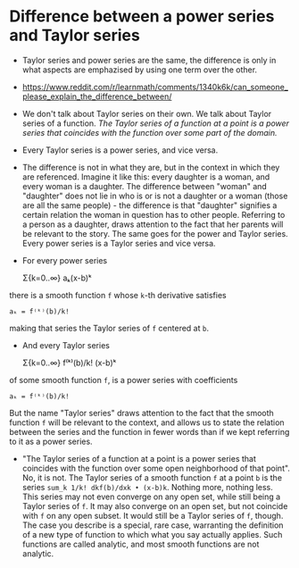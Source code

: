 # Difference between a power series and Taylor series

* Taylor series and power series are the same, the difference is only in what aspects are emphazised by using one term over the other.

* https://www.reddit.com/r/learnmath/comments/1340k6k/can_someone_please_explain_the_difference_between/

* We don't talk about Taylor series on their own. We talk about Taylor series of a function. *The Taylor series of a function at a point is a power series that coincides with the function over some part of the domain.*

* Every Taylor series is a power series, and vice versa.

* The difference is not in what they are, but in the context in which they are referenced. Imagine it like this: every daughter is a woman, and every woman is a daughter. The difference between "woman" and "daughter" does not lie in who is or is not a daughter or a woman (those are all the same people) - the difference is that "daughter" signifies a certain relation the woman in question has to other people. Referring to a person as a daughter, draws attention to the fact that her parents will be relevant to the story. The same goes for the power and Taylor series. Every power series is a Taylor series and vice versa.

* For every power series

    Σ{k=0..∞} aₖ(x-b)ᵏ

there is a smooth function `f` whose `k`-th derivative satisfies

    aₖ = f⁽ᵏ⁾(b)/k!

making that series the Taylor series of `f` centered at `b`.

* And every Taylor series

    Σ{k=0..∞} f⁽ᵏ⁾(b)/k! (x-b)ᵏ

of some smooth function `f`, is a power series with coefficients

    aₖ = f⁽ᵏ⁾(b)/k!

But the name "Taylor series" draws attention to the fact that the smooth function `f` will be relevant to the context, and allows us to state the relation between the series and the function in fewer words than if we kept referring to it as a power series.


* "The Taylor series of a function at a point is a power series that coincides with the function over some open neighborhood of that point". No, it is not. The Taylor series of a smooth function `f` at a point `b` is the series `sum_k 1/k! dkf(b)/dxk • (x-b)k`. Nothing more, nothing less. This series may not even converge on any open set, while still being a Taylor series of `f`. It may also converge on an open set, but not coincide with `f` on any open subset. It would still be a Taylor series of `f`, though. The case you describe is a special, rare case, warranting the definition of a new type of function to which what you say actually applies. Such functions are called analytic, and most smooth functions are not analytic.
